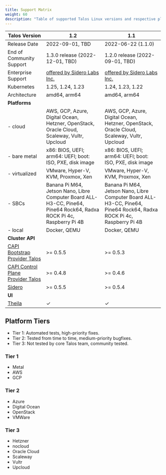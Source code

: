 ```yaml
---
title: Support Matrix
weight: 60
description: "Table of supported Talos Linux versions and respective platforms."
---
```


| Talos Version                                                                                                  | 1.2                                | 1.1                                |
|----------------------------------------------------------------------------------------------------------------|------------------------------------|------------------------------------|
| Release Date                                                                                                   | 2022-09-01, TBD                    | 2022-06-22 (1.1.0)                 |
| End of Community Support                                                                                       | 1.3.0 release (2022-12-01, TBD)    | 1.2.0 release (2022-09-01, TBD)    |
| Enterprise Support                                                                                             | [offered by Sidero Labs Inc.](https://www.siderolabs.com/support/) | [offered by Sidero Labs Inc.](https://www.siderolabs.com/support/) |
| Kubernetes                                                                                                     | 1.25, 1.24, 1.23                   | 1.24, 1.23, 1.22                   |
| Architecture                                                                                                   | amd64, arm64                       | amd64, arm64                       |
| **Platforms**                                                                                                  |                                    |                                    |
| - cloud                                                                                                        | AWS, GCP, Azure, Digital Ocean, Hetzner, OpenStack, Oracle Cloud, Scaleway, Vultr, Upcloud | AWS, GCP, Azure, Digital Ocean, Hetzner, OpenStack, Oracle Cloud, Scaleway, Vultr, Upcloud |
| - bare metal                                                                                                   | x86: BIOS, UEFI; arm64: UEFI; boot: ISO, PXE, disk image | x86: BIOS, UEFI; arm64: UEFI; boot: ISO, PXE, disk image |
| - virtualized                                                                                                  | VMware, Hyper-V, KVM, Proxmox, Xen | VMware, Hyper-V, KVM, Proxmox, Xen |
| - SBCs                                                                                                         | Banana Pi M64, Jetson Nano, Libre Computer Board ALL-H3-CC, Pine64, Pine64 Rock64, Radxa ROCK Pi 4c, Raspberry Pi 4B | Banana Pi M64, Jetson Nano, Libre Computer Board ALL-H3-CC, Pine64, Pine64 Rock64, Radxa ROCK Pi 4c, Raspberry Pi 4B |
| - local                                                                                                        | Docker, QEMU                       | Docker, QEMU                       |
| **Cluster API**                                                                                                |                                    |                                    |
| [CAPI Bootstrap Provider Talos](https://github.com/siderolabs/cluster-api-bootstrap-provider-talos)            | >= 0.5.5                           | >= 0.5.3                           |
| [CAPI Control Plane Provider Talos](https://github.com/siderolabs/cluster-api-control-plane-provider-talos)    | >= 0.4.8                           | >= 0.4.6                           |
| [Sidero](https://www.sidero.dev/)                                                                              | >= 0.5.5                           | >= 0.5.4                           |
| **UI**                                                                                                         |                                    |                                    |
| [Theila](https://github.com/siderolabs/theila)                                                                 | ✓                                  | ✓                                  |

## Platform Tiers

* Tier 1: Automated tests, high-priority fixes.
* Tier 2: Tested from time to time, medium-priority bugfixes.
* Tier 3: Not tested by core Talos team, community tested.

### Tier 1

* Metal
* AWS
* GCP

### Tier 2

* Azure
* Digital Ocean
* OpenStack
* VMWare

### Tier 3

* Hetzner
* nocloud
* Oracle Cloud
* Scaleway
* Vultr
* Upcloud
